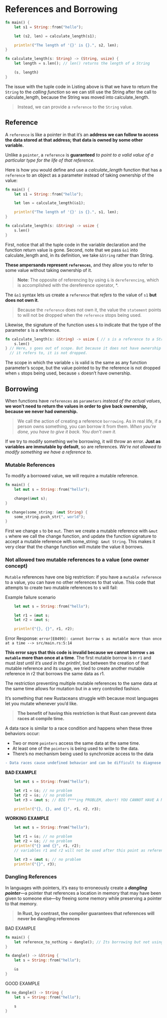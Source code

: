# References and Borrowing

```rust
fn main() {
    let s1 = String::from("hello");

    let (s2, len) = calculate_length(s1);

    println!("The length of '{}' is {}.", s2, len);
}

fn calculate_length(s: String) -> (String, usize) {
    let length = s.len(); // len() returns the length of a String

    (s, length)
}
```

The issue with the tuple code in Listing above is that we have to return the `String` to the *calling function* so we can still use the String after the call to calculate_length, because the String was moved into calculate_length. 

> Instead, we can provide a `reference` to the `String` value. 

## Reference

A `reference` is like a pointer in that it’s an **address we can follow to access the data stored at that address; that data is owned by some other variable.**

Unlike a `pointer`, a `reference` is **guaranteed** *to point to a valid value of a particular type for the life of that reference.*

Here is how you would define and use a *calculate_length* function that has a `reference` to an object as a parameter instead of taking ownership of the value:

```rust
fn main() {
    let s1 = String::from("hello");

    let len = calculate_length(&s1);

    println!("The length of '{}' is {}.", s1, len);
}

fn calculate_length(s: &String) -> usize {
    s.len()
}
```

First, notice that all the tuple code in the variable declaration and the function return value is gone. Second, note that we pass `&s1` into calculate_length and, in its definition, we take `&String` rather than String. 

**These ampersands represent `references`**, and they allow you to refer to some value without taking ownership of it.

> **Note**: The opposite of referencing by using `&` is `dereferencing`, which is accomplished with the dereference operator, *. 

The `&s1` syntax lets us create a `reference` that *refers* to the value of `s1` **but does not own it**. 

> Because the `reference` does not own it, the value the `statement` points to will not be dropped when the `reference` stops being used.

Likewise, the signature of the function uses `&` to indicate that the type of the parameter s is a reference. 

```rust
fn calculate_length(s: &String) -> usize { // s is a reference to a String
    s.len()
} // Here, s goes out of scope. But because it does not have ownership of what
  // it refers to, it is not dropped.
```

The scope in which the variable `s` is valid is the same as any function parameter’s scope, but the value pointed to by the reference is not dropped when `s` stops being used, because `s` doesn’t have ownership. 

## Borrowing

When functions have `references` as `parameters` *instead of the actual values*, **we won’t need to return the values in order to give back ownership, because we never had ownership.**

> We call the action of creating a reference `borrowing`. As in real life, if a person owns something, you can borrow it from them. *When you’re done, you have to give it back. You don’t own it.*

If we try to modify something we’re borrowing, it will throw an error. **Just as variables are immutable by default**, so are references. *We’re not allowed to modify something we have a reference to.*

### Mutable References

To modify a borrowed value, we will require a mutable reference.
```rust
fn main() {
    let mut s = String::from("hello");

    change(&mut s);
}

fn change(some_string: &mut String) {
    some_string.push_str(", world");
}
```

First we change `s` to be `mut`. Then we create a mutable reference with `&mut s` where we call the change function, and update the function signature to accept a mutable reference with some_string:` &mut String`. This makes it very clear that the change function will mutate the value it borrows.

### Not allowed two mutable references to a value (one owner concept)

`Mutable` references have one big restriction: if you have a `mutable reference` to a value, you can have no other references to that value. This code that attempts to create two mutable references to s will fail:

Example failure scenario
```rust
    let mut s = String::from("hello");

    let r1 = &mut s;
    let r2 = &mut s;

    println!("{}, {}", r1, r2);
```

Error Response: `error[E0499]: cannot borrow s as mutable more than once at a time
 --> src/main.rs:5:14`

**This error says that this code is invalid because we cannot borrow `s` as `mutable` more than once at a time**. The first mutable borrow is in `r1` and must *last until it’s used in the println!*, but between the creation of that mutable reference and its usage, we tried to create another mutable reference in r2 that borrows the same data as r1.

The restriction preventing multiple mutable references to the same data at the same time allows for mutation but in a very controlled fashion.

It’s something that new Rustaceans struggle with because most languages let you mutate whenever you’d like. 

> **The benefit of having this restriction is that Rust can prevent data races at compile time.** 

A data race is similar to a race condition and happens when these three behaviors occur:

- Two or more `pointers` access the same data at the same time.
- At least one of the `pointers` is being used to write to the data.
- There’s no mechanism being used to synchronize access to the data

```diff
- Data races cause undefined behavior and can be difficult to diagnose and fix when you’re trying to track them down at runtime; Rust prevents this problem by refusing to compile code with data races!**
```

**BAD EXAMPLE**
```rust
    let mut s = String::from("hello");

    let r1 = &s; // no problem
    let r2 = &s; // no problem
    let r3 = &mut s; // BIG f***ing PROBLEM, abort! YOU CANNOT HAVE A MUTABLE REFERENCE ALONG SIDE A IMUTABLE ONE!!!!

    println!("{}, {}, and {}", r1, r2, r3);
```

**WORKING EXAMPLE**
```rust
    let mut s = String::from("hello");

    let r1 = &s; // no problem
    let r2 = &s; // no problem
    println!("{} and {}", r1, r2);
    // variables r1 and r2 will not be used after this point as reference has been dropped

    let r3 = &mut s; // no problem
    println!("{}", r3);
```

### Dangling References
In languages with pointers, it’s easy to erroneously create a ***dangling pointer***—a pointer that references a location in memory that may have been given to someone else—by freeing some memory while preserving a pointer to that memory. 

>**In Rust, by contrast, the compiler guarantees that references will never be dangling references**

BAD EXAMPLE
```rust
fn main() {
    let reference_to_nothing = dangle(); // Its borrowing but not using?? So it's dangled
}

fn dangle() -> &String {
    let s = String::from("hello");

    &s 
}
```

GOOD EXAMPLE
```rust
fn no_dangle() -> String {
    let s = String::from("hello");

    s
}
```